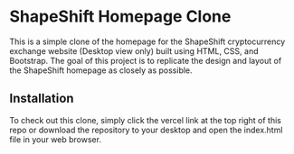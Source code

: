 # ShapeShift Homepage Clone

This is a simple clone of the homepage for the ShapeShift cryptocurrency exchange website (Desktop view only) built using HTML, CSS, and Bootstrap. The goal of this project is to replicate the design and layout of the ShapeShift homepage as closely as possible.

## Installation

To check out this clone, simply click the vercel link at the top right of this repo or download the repository to your desktop and open the index.html file in your web browser.
